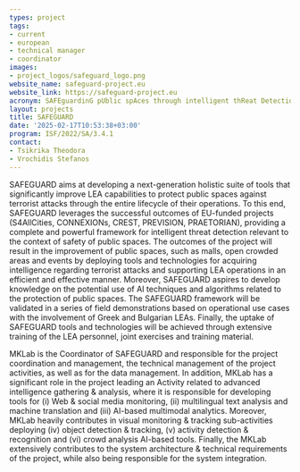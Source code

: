 ```yaml
---
types: project
tags:
- current
- european
- technical manager 
- coordinator
images:
- project_logos/safeguard_logo.png
website_name: safeguard-project.eu
website_link: https://safeguard-project.eu
acronym: SAFEguardinG pUblic spAces through intelligent thReat Detection tools
layout: projects
title: SAFEGUARD
date: '2025-02-17T10:53:38+03:00'
program: ISF/2022/SA/3.4.1 
contact: 
- Tsikrika Theodora
- Vrochidis Stefanos
---
```


<p>
SAFEGUARD aims at developing a next-generation holistic suite of tools that significantly improve LEA capabilities to protect public spaces against terrorist attacks through the entire lifecycle of their operations. To this end, SAFEGUARD leverages the successful outcomes of EU-funded projects (S4AllCities, CONNEXIONs, CREST, PREVISION, PRAETORIAN), providing a complete and powerful framework for intelligent threat detection relevant to the context of safety of public spaces. The outcomes of the project will result in the improvement of public spaces, such as malls, open crowded areas and events by deploying tools and technologies for acquiring intelligence regarding terrorist attacks and supporting LEA operations in an efficient and effective manner. Moreover, SAFEGUARD aspires to develop knowledge on the potential use of AI techniques and algorithms related to the protection of public spaces. The SAFEGUARD framework will be validated in a series of field demonstrations based on operational use cases with the involvement of Greek and Bulgarian LEAs. Finally, the uptake of SAFEGUARD tools and technologies will be achieved through extensive training of the LEA personnel, joint exercises and training material.
</p>
<p>
MKLab is the Coordinator of SAFEGUARD and responsible for the project coordination and management, the technical management of the project activities, as well as for the data management. In addition, MKLab has a significant role in the project leading an Activity related to advanced intelligence gathering & analysis, where it is responsible for developing tools for (i) Web & social media monitoring, (ii) multilingual text analysis and machine translation and (iii) AI-based multimodal analytics. Moreover, MKLab heavily contributes in visual monitoring & tracking sub-activities deploying (iv) object detection & tracking, (v) activity detection & recognition and (vi) crowd analysis AI-based tools. Finally, the MKLab extensively contributes to the system architecture & technical requirements of the project, while also being responsible for the system integration.
</p>